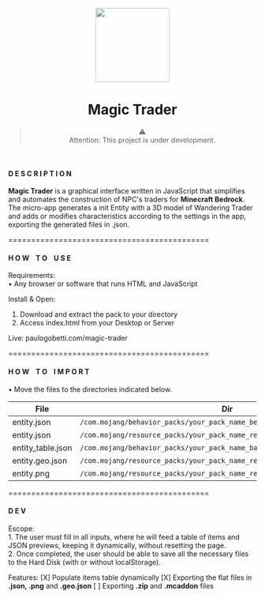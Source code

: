<p align="center">
<img width="150" src="https://raw.githubusercontent.com/paulogobetti/mc-bedrock-custom-trader-generator/main/img/minecraft-logo.png"></p>
<h1 align="center">Magic Trader</h1>

><div align="center">⚠️
><div align="center">Attention: This project is under development.
<br>
<h4>D E S C R I P T I O N</h4>

**Magic Trader** is a graphical interface written in JavaScript that simplifies and automates the construction of NPC's traders for **Minecraft Bedrock**.
The micro-app generates a init Entity with a 3D model of Wandering Trader and adds or modifies characteristics according to the settings in the app, exporting the generated files in .json.

============================================
<h4>H O W&nbsp&nbsp&nbsp&nbspT O&nbsp&nbsp&nbsp&nbspU S E</h4>
Requirements:<br>
• Any browser or software that runs HTML and JavaScript

Install & Open:
1. Download and extract the pack to your directory
2. Access index.html from your Desktop or Server

Live:
paulogobetti.com/magic-trader

============================================
<h4>H O W&nbsp&nbsp&nbsp&nbspT O&nbsp&nbsp&nbsp&nbspI M P O R T</h4>
• Move the files to the directories indicated below.

|   File             |Dir                          
|---------------------------|-------------------------------
|entity.json|`/com.mojang/behavior_packs/your_pack_name_behavior/entities/`|
|entity.json|`/com.mojang/resource_packs/your_pack_name_resources/entity/`|
|entity_table.json|`/com.mojang/behavior_packs/your_pack_name_bahavior/trading/economy_trades`|
|entity.geo.json|`/com.mojang/resource_packs/your_pack_name_resource/models/entity`|
|entity.png|`/com.mojang/resource_packs/your_pack_name_resource/textures/entity`|

============================================

<h4>D E V</h4>
Escope:<br>
1. The user must fill in all inputs, where he will feed a table of items and JSON previews, keeping it dynamically, without resetting the page.<br>
2. Once completed, the user should be able to save all the necessary files to the Hard Disk (with or without localStorage).

Features:
[X] Populate items table dynamically
[X] Exporting the flat files in **.json, .png** and **.geo.json**
[ ] Exporting **.zip** and **.mcaddon** files
